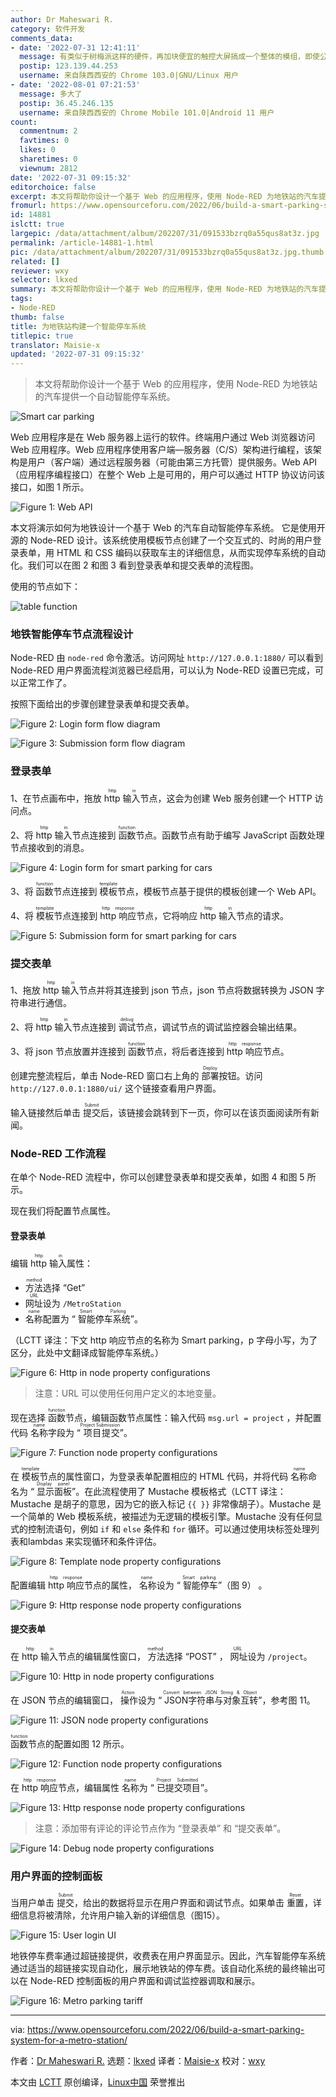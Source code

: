 ```yaml
---
author: Dr Maheswari R.
category: 软件开发
comments_data:
- date: '2022-07-31 12:41:11'
  message: 有类似于树梅派这样的硬件，再加块便宜的触控大屏搞成一个整体的模组，即使公交站拆迁也就是重新布线的问题。我觉得有这么个产品全国的公交站普及了那是多大的市场，我要是能有这么个产品场，一年挣200万应该可以实现！！！
  postip: 123.139.44.253
  username: 来自陕西西安的 Chrome 103.0|GNU/Linux 用户
- date: '2022-08-01 07:21:53'
  message: 多大了
  postip: 36.45.246.135
  username: 来自陕西西安的 Chrome Mobile 101.0|Android 11 用户
count:
  commentnum: 2
  favtimes: 0
  likes: 0
  sharetimes: 0
  viewnum: 2812
date: '2022-07-31 09:15:32'
editorchoice: false
excerpt: 本文将帮助你设计一个基于 Web 的应用程序，使用 Node-RED 为地铁站的汽车提供一个自动智能停车系统。
fromurl: https://www.opensourceforu.com/2022/06/build-a-smart-parking-system-for-a-metro-station/
id: 14881
islctt: true
largepic: /data/attachment/album/202207/31/091533bzrq0a55qus8at3z.jpg
permalink: /article-14881-1.html
pic: /data/attachment/album/202207/31/091533bzrq0a55qus8at3z.jpg.thumb.jpg
related: []
reviewer: wxy
selector: lkxed
summary: 本文将帮助你设计一个基于 Web 的应用程序，使用 Node-RED 为地铁站的汽车提供一个自动智能停车系统。
tags:
- Node-RED
thumb: false
title: 为地铁站构建一个智能停车系统
titlepic: true
translator: Maisie-x
updated: '2022-07-31 09:15:32'
---
```



> 
> 本文将帮助你设计一个基于 Web 的应用程序，使用 Node-RED 为地铁站的汽车提供一个自动智能停车系统。
> 
> 
> 


![Smart car parking](/data/attachment/album/202207/31/091533bzrq0a55qus8at3z.jpg)


Web 应用程序是在 Web 服务器上运行的软件。终端用户通过 Web 浏览器访问 Web 应用程序。Web 应用程序使用客户端—服务器（C/S）架构进行编程，该架构是用户（客户端）通过远程服务器（可能由第三方托管）提供服务。Web API（应用程序编程接口）在整个 Web 上是可用的，用户可以通过 HTTP 协议访问该接口，如图 1 所示。


![Figure 1: Web API](/data/attachment/album/202207/31/091533dglh35gg4g9g53gz.jpg)


本文将演示如何为地铁设计一个基于 Web 的汽车自动智能停车系统。 它是使用开源的 Node-RED 设计。该系统使用模板节点创建了一个交互式的、时尚的用户登录表单，用 HTML 和 CSS 编码以获取车主的详细信息，从而实现停车系统的自动化。我们可以在图 2 和图 3 看到登录表单和提交表单的流程图。


使用的节点如下：


![table function](/data/attachment/album/202207/31/091533f6qlbo6zah6zplpc.jpg)


### 地铁智能停车节点流程设计


Node-RED 由 `node-red` 命令激活。访问网址 `http://127.0.0.1:1880/` 可以看到 Node-RED 用户界面流程浏览器已经启用，可以认为 Node-RED 设置已完成，可以正常工作了。


按照下面给出的步骤创建登录表单和提交表单。


![Figure 2: Login form flow diagram](/data/attachment/album/202207/31/091534gwk1tjkczwqd1qoj.jpg)


![Figure 3: Submission form flow diagram](/data/attachment/album/202207/31/091534il6bnbk6ymobbkex.jpg)


### 登录表单


1、在节点画布中，拖放 <ruby> http 输入 <rt>  http in </rt></ruby> 节点，这会为创建 Web 服务创建一个 HTTP 访问点。


2、将 <ruby> http 输入 <rt>  http in </rt></ruby> 节点连接到 <ruby> 函数 <rt>  function </rt></ruby> 节点。函数节点有助于编写 JavaScript 函数处理节点接收到的消息。


![Figure 4: Login form for smart parking for cars](/data/attachment/album/202207/31/091534pjejfgptatd5gugj.jpg)


3、将 <ruby> 函数 <rt>  function </rt></ruby> 节点连接到 <ruby> 模板 <rt>  template </rt></ruby> 节点，模板节点基于提供的模板创建一个 Web API。


4、将 <ruby> 模板 <rt>  template </rt></ruby> 节点连接到 <ruby> http 响应 <rt>  http response </rt></ruby> 节点，它将响应 <ruby> http 输入 <rt>  http in </rt></ruby> 节点的请求。


![Figure 5: Submission form for smart parking for cars](/data/attachment/album/202207/31/091534rxsjt334i1m1igzm.jpg)


### 提交表单


1、拖放 <ruby> http 输入 <rt>  http in </rt></ruby> 节点并将其连接到 json 节点，json 节点将数据转换为 JSON 字符串进行通信。


2、将 <ruby> http 输入 <rt>  http in </rt></ruby> 节点连接到 <ruby> 调试 <rt>  debug </rt></ruby> 节点，调试节点的调试监控器会输出结果。


3、将 json 节点放置并连接到 <ruby> 函数 <rt>  function </rt></ruby> 节点，将后者连接到 <ruby> http 响应 <rt>  http response </rt></ruby> 节点。


创建完整流程后，单击 Node-RED 窗口右上角的 <ruby> 部署 <rt>  Deploy </rt></ruby> 按钮。访问 `http://127.0.0.1:1880/ui/` 这个链接查看用户界面。


输入链接然后单击 <ruby> 提交 <rt>  Submit </rt></ruby> 后，该链接会跳转到下一页，你可以在该页面阅读所有新闻。


### Node-RED 工作流程


在单个 Node-RED 流程中，你可以创建登录表单和提交表单，如图 4 和图 5 所示。


现在我们将配置节点属性。


#### 登录表单


编辑 <ruby> http 输入 <rt>  http in </rt></ruby> 属性：


* <ruby> 方法 <rt>  method </rt></ruby> 选择 “Get”
* <ruby> 网址 <rt>  URL </rt></ruby> 设为 `/MetroStation`
* <ruby> 名称 <rt>  name </rt></ruby> 配置为 “<ruby> 智能停车系统 <rt>  Smart Parking </rt></ruby>”。


（LCTT 译注：下文 http 响应节点的名称为 Smart parking，p 字母小写，为了区分，此处中文翻译成智能停车系统。）


![Figure 6: Http in node property configurations](/data/attachment/album/202207/31/091535h4sj69t5m5515pvy.jpg)



> 
> 注意：URL 可以使用任何用户定义的本地变量。
> 
> 
> 


现在选择 <ruby> 函数 <rt>  function </rt></ruby> 节点，编辑函数节点属性：输入代码 `msg.url = project` ，并配置代码 <ruby> 名称 <rt>  name </rt></ruby> 字段为 “<ruby> 项目提交 <rt>  Project Submission </rt></ruby>”。


![Figure 7: Function node property configurations](/data/attachment/album/202207/31/091535bya2f2d69brltrlw.jpg)


在 <ruby> 模板 <rt>  template </rt></ruby> 节点的属性窗口，为登录表单配置相应的 HTML 代码，并将代码 <ruby> 名称 <rt>  name </rt></ruby> 命名为 “<ruby> 显示面板 <rt>  Display panel </rt></ruby>”。在此流程使用了 Mustache 模板格式（LCTT 译注：Mustache 是胡子的意思，因为它的嵌入标记 `{{ }}` 非常像胡子）。Mustache 是一个简单的 Web 模板系统，被描述为无逻辑的模板引擎。Mustache 没有任何显式的控制流语句，例如 `if` 和 `else` 条件和 `for` 循环。可以通过使用块标签处理列表和lambdas 来实现循环和条件评估。


![Figure 8: Template node property configurations](/data/attachment/album/202207/31/091535t3y3858j53838x88.jpg)


配置编辑 <ruby> http 响应 <rt>  http response </rt></ruby> 节点的属性，<ruby> 名称 <rt>  name </rt></ruby> 设为 “<ruby> 智能停车 <rt>  Smart parking </rt></ruby>”（图 9） 。


![Figure 9: Http response node property configurations](/data/attachment/album/202207/31/091535cjav29vftyvyrywv.jpg)


#### 提交表单


在 <ruby> http 输入 <rt>  http in </rt></ruby> 节点的编辑属性窗口，<ruby> 方法 <rt>  method </rt></ruby> 选择 “POST” ，<ruby> 网址 <rt>  URL </rt></ruby> 设为 `/project`。


![Figure 10: Http in node property configurations](/data/attachment/album/202207/31/091535rtzv6r4avxare6ep.jpg)


在 JSON 节点的编辑窗口，<ruby> 操作 <rt>  Action </rt></ruby>设为 “<ruby> JSON字符串与对象互转 <rt>  Convert between JSON String &amp; Object </rt></ruby>”，参考图 11。


![Figure 11: JSON node property configurations](/data/attachment/album/202207/31/091536zp0xxpdgficm0oco.jpg)


<ruby> 函数 <rt>  function </rt></ruby> 节点的配置如图 12 所示。


![Figure 12: Function node property configurations](/data/attachment/album/202207/31/091536gvu919hmixm1mlhv.jpg)


在 <ruby> http 响应 <rt>  http response </rt></ruby> 节点，编辑属性 <ruby> 名称 <rt>  name </rt></ruby> 为 “<ruby> 已提交项目 <rt>  Project Submitted </rt></ruby>”。


![Figure 13: Http response node property configurations](/data/attachment/album/202207/31/091536jmqaa0gsjscsi4vz.jpg)



> 
> 注意：添加带有评论的评论节点作为 “登录表单” 和 “提交表单”。
> 
> 
> 


![Figure 14: Debug node property configurations](/data/attachment/album/202207/31/091536gn5uh0zwvn2wxnw3.jpg)


### 用户界面的控制面板


当用户单击 <ruby> 提交 <rt>  Submit </rt></ruby>，给出的数据将显示在用户界面和调试节点。如果单击 <ruby> 重置 <rt>  Reset </rt></ruby>，详细信息将被清除，允许用户输入新的详细信息（图15）。


![Figure 15: User login UI](/data/attachment/album/202207/31/091537lx2l9k6628kffopf.jpg)


地铁停车费率通过超链接提供，收费表在用户界面显示。因此，汽车智能停车系统通过适当的超链接实现自动化，展示地铁站的停车费。该自动化系统的最终输出可以在 Node-RED 控制面板的用户界面和调试监控器调取和展示。


![Figure 16: Metro parking tariff](/data/attachment/album/202207/31/091537ket74ab3le3bddtb.jpg)




---


via: <https://www.opensourceforu.com/2022/06/build-a-smart-parking-system-for-a-metro-station/>


作者：[Dr Maheswari R.](https://www.opensourceforu.com/author/dr-maheswari-r/) 选题：[lkxed](https://github.com/lkxed) 译者：[Maisie-x](https://github.com/Maisie-x) 校对：[wxy](https://github.com/wxy)


本文由 [LCTT](https://github.com/LCTT/TranslateProject) 原创编译，[Linux中国](https://linux.cn/) 荣誉推出